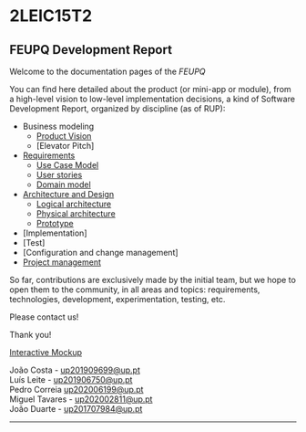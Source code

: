 # 2LEIC15T2

## FEUPQ Development Report

Welcome to the documentation pages of the _FEUPQ_

You can find here detailed about the product (or mini-app or module), from a high-level vision to low-level implementation decisions, a kind of Software Development Report, organized by discipline (as of RUP): 

* Business modeling 
  * [Product Vision](./docs/ProductVision.md)
  * [Elevator Pitch]
* [Requirements](./docs/requirements.md)
  * [Use Case Model](./docs/requirements.md#use-case-model)
  * [User stories](./docs/requirements.md#user-stories)
  * [Domain model](./docs/requirements.md#domain-model)
* [Architecture and Design](./docs/ArchitectureAndDesign.md)
  * [Logical architecture](./docs/ArchitectureAndDesign.md#logical-architecture)
  * [Physical architecture](./docs/ArchitectureAndDesign.md#physical-architecture)
  * [Prototype](./docs/ArchitectureAndDesign.md#vertical-prototype)
* [Implementation]
* [Test]
* [Configuration and change management]
* [Project management](./docs/ProjectManagement.md)

So far, contributions are exclusively made by the initial team, but we hope to open them to the community, in all areas and topics: requirements, technologies, development, experimentation, testing, etc.

Please contact us! 

Thank you!

[Interactive Mockup](https://quant-ux.com/#/share.html?h=a2aa10afGcdRbzgfJNSbgU693wn5e9QS2ooArP9p61Y0lisZpzCb2MUcYy0u)

João Costa - up201909699@up.pt<br>
Luís Leite - up201906750@up.pt<br>
Pedro Correia up202006199@up.pt<br>
Miguel Tavares - up202002811@up.pt<br>
João Duarte - up201707984@up.pt<br>

---
